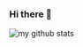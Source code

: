 ### Hi there 👋

![my github stats](https://github-readme-stats.vercel.app/api?username=ok10d&show_icons=true)
